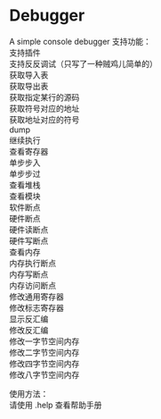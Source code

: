 # Debugger
A simple console debugger
支持功能：  
  支持插件  
  支持反反调试（只写了一种贼鸡儿简单的）  
  获取导入表  
  获取导出表  
  获取指定某行的源码  
  获取符号对应的地址  
  获取地址对应的符号  
  dump  
  继续执行  
  查看寄存器  
  单步步入  
  单步步过  
  查看堆栈  
  查看模块  
  软件断点  
  硬件断点  
  硬件读断点  
  硬件写断点  
  查看内存  
  内存执行断点  
  内存写断点  
  内存访问断点  
  修改通用寄存器  
  修改标志寄存器  
  显示反汇编  
  修改反汇编  
  修改一字节空间内存  
  修改二字节空间内存  
  修改四字节空间内存  
  修改八字节空间内存  
    
使用方法：  
  请使用  .help  查看帮助手册  
